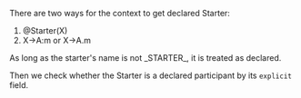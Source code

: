 There are two ways for the context to get declared Starter:

1. @Starter(X)
2. X->A:m or X->A.m

As long as the starter's name is not \_STARTER\_, it is treated as declared.

Then we check whether the Starter is a declared participant by its `explicit`
field.
